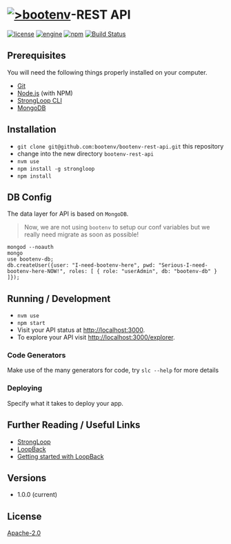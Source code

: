 # [![>bootenv](http://bootenv.com/img/logo-light-transparent-readme-files.png)](http://bootenv.com)-REST API

[![license](https://img.shields.io/badge/license-Apache_2.0-blue.svg)]()
[![engine](https://img.shields.io/badge/iojs-v2.1.0-yellow.svg)]()
[![npm](https://img.shields.io/npm/v/npm.svg)]()
[![Build Status](https://travis-ci.org/bootenv/bootenv-rest-api.svg?branch=master)](https://travis-ci.org/bootenv/bootenv-rest-api)

## Prerequisites

You will need the following things properly installed on your computer.

* [Git](http://git-scm.com/)
* [Node.js](http://nodejs.org/) (with NPM)
* [StrongLoop CLI](https://strongloop.com/)
* [MongoDB](https://www.mongodb.org/)

## Installation

* `git clone git@github.com:bootenv/bootenv-rest-api.git` this repository
* change into the new directory `bootenv-rest-api`
* `nvm use`
* `npm install -g strongloop`
* `npm install`

## DB Config

The data layer for API is based on `MongoDB`.

> Now, we are not using `bootenv` to setup our conf variables but we really need migrate as soon as possible!

```
mongod --noauth
mongo
use bootenv-db;
db.createUser({user: "I-need-bootenv-here", pwd: "Serious-I-need-bootenv-here-NOW!", roles: [ { role: "userAdmin", db: "bootenv-db" } ]});
```

## Running / Development

* `nvm use`
* `npm start`
* Visit your API status at [http://localhost:3000](http://localhost:3000).
* To explore your API visit [http://localhost:3000/explorer](http://localhost:3000/explorer).

### Code Generators

Make use of the many generators for code, try `slc --help` for more details

### Deploying

Specify what it takes to deploy your app.

## Further Reading / Useful Links

* [StrongLoop](https://strongloop.com/)
* [LoopBack](http://docs.strongloop.com/display/public/LB/LoopBack)
* [Getting started with LoopBack](http://docs.strongloop.com/display/public/LB/Getting+started+with+LoopBack)

## Versions
 
 - 1.0.0 (current)

## License

[Apache-2.0](LICENSE)
